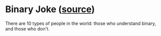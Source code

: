 # Binary Joke ([source](https://www.bu.edu/lernet/artemis/years/2011/slides/binary.pdf))

There are 10 types of people in the world: those who understand binary, and those who don't.
